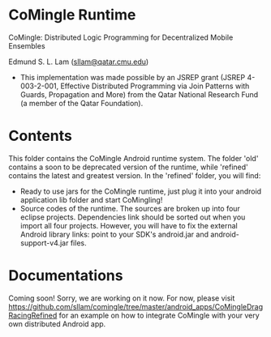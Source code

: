 CoMingle Runtime
================

CoMingle: Distributed Logic Programming for Decentralized Mobile Ensembles

Edmund S. L. Lam (sllam@qatar.cmu.edu) 

* This implementation was made possible by an JSREP grant (JSREP 4-003-2-001, Effective Distributed 
Programming via Join Patterns with Guards, Propagation and More) from the Qatar National Research Fund 
(a member of the Qatar Foundation).

Contents
========

This folder contains the CoMingle Android runtime system. The folder 'old' contains a soon to be
deprecated version of the runtime, while 'refined' contains the latest and greatest version. In
the 'refined' folder, you will find:

   - Ready to use jars for the CoMingle runtime, just plug it into your android application lib folder and start CoMingling!
   - Source codes of the runtime. The sources are broken up into four eclipse projects. Dependencies link should be sorted out
     when you import all four projects. However, you will have to fix the external Android library links: point to your SDK's
     android.jar and android-support-v4.jar files.

Documentations
==============

Coming soon! Sorry, we are working on it now. For now, please visit https://github.com/sllam/comingle/tree/master/android_apps/CoMingleDragRacingRefined for an example on how to integrate CoMingle with your very own distributed Android app.

